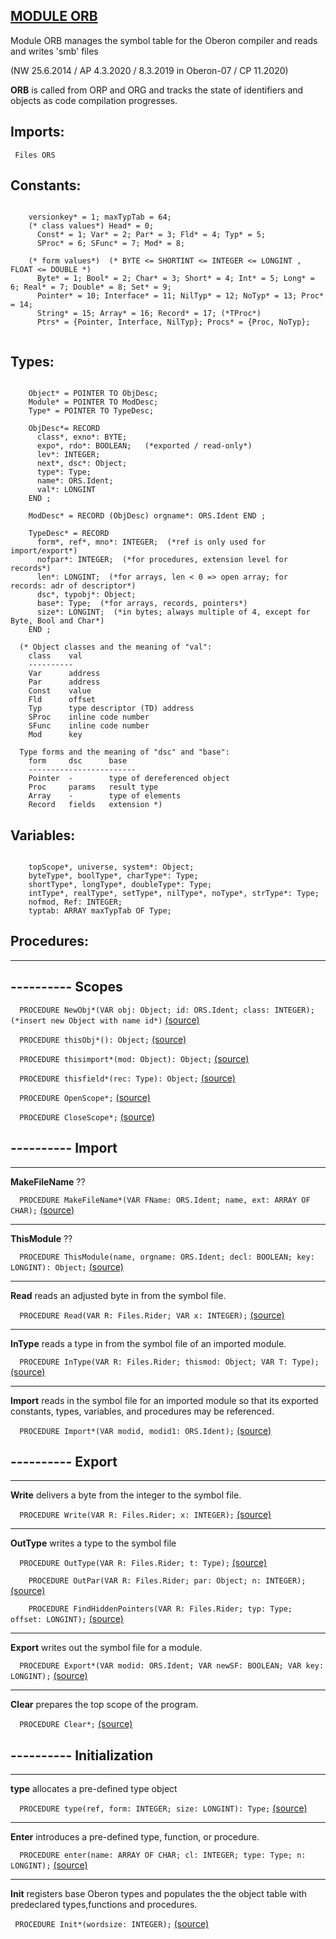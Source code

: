 
## [MODULE ORB](https://github.com/io-core/Build/blob/main/ORB.Mod)
Module ORB manages the symbol table for the Oberon compiler and reads and writes 'smb' files



(NW 25.6.2014  / AP 4.3.2020 / 8.3.2019  in Oberon-07 / CP 11.2020)

**ORB** is called from ORP and ORG and tracks the state of identifiers and objects as code compilation progresses.


  ## Imports:
` Files ORS`

## Constants:
```
 
    versionkey* = 1; maxTypTab = 64;
    (* class values*) Head* = 0;
      Const* = 1; Var* = 2; Par* = 3; Fld* = 4; Typ* = 5;
      SProc* = 6; SFunc* = 7; Mod* = 8;

    (* form values*)  (* BYTE <= SHORTINT <= INTEGER <= LONGINT , FLOAT <= DOUBLE *)
      Byte* = 1; Bool* = 2; Char* = 3; Short* = 4; Int* = 5; Long* = 6; Real* = 7; Double* = 8; Set* = 9;
      Pointer* = 10; Interface* = 11; NilTyp* = 12; NoTyp* = 13; Proc* = 14;
      String* = 15; Array* = 16; Record* = 17; (*TProc*)
      Ptrs* = {Pointer, Interface, NilTyp}; Procs* = {Proc, NoTyp};
      
```
## Types:
```
 
    Object* = POINTER TO ObjDesc;
    Module* = POINTER TO ModDesc;
    Type* = POINTER TO TypeDesc;

    ObjDesc*= RECORD
      class*, exno*: BYTE;
      expo*, rdo*: BOOLEAN;   (*exported / read-only*)
      lev*: INTEGER;
      next*, dsc*: Object;
      type*: Type;
      name*: ORS.Ident;
      val*: LONGINT
    END ;

    ModDesc* = RECORD (ObjDesc) orgname*: ORS.Ident END ;

    TypeDesc* = RECORD
      form*, ref*, mno*: INTEGER;  (*ref is only used for import/export*)
      nofpar*: INTEGER;  (*for procedures, extension level for records*)
      len*: LONGINT;  (*for arrays, len < 0 => open array; for records: adr of descriptor*)
      dsc*, typobj*: Object;
      base*: Type;  (*for arrays, records, pointers*)
      size*: LONGINT;  (*in bytes; always multiple of 4, except for Byte, Bool and Char*)
    END ;

  (* Object classes and the meaning of "val":
    class    val
    ----------
    Var      address
    Par      address
    Const    value
    Fld      offset
    Typ      type descriptor (TD) address
    SProc    inline code number
    SFunc    inline code number
    Mod      key

  Type forms and the meaning of "dsc" and "base":
    form     dsc      base
    ------------------------
    Pointer  -        type of dereferenced object
    Proc     params   result type
    Array    -        type of elements
    Record   fields   extension *)

```
## Variables:
```
 
    topScope*, universe, system*: Object;
    byteType*, boolType*, charType*: Type;
    shortType*, longType*, doubleType*: Type; 
    intType*, realType*, setType*, nilType*, noType*, strType*: Type;
    nofmod, Ref: INTEGER;
    typtab: ARRAY maxTypTab OF Type;

```
## Procedures:
---
## ---------- Scopes

`  PROCEDURE NewObj*(VAR obj: Object; id: ORS.Ident; class: INTEGER);  (*insert new Object with name id*)` [(source)](https://github.com/io-orig/System/blob/main/ORB.Mod#L92)


`  PROCEDURE thisObj*(): Object;` [(source)](https://github.com/io-orig/System/blob/main/ORB.Mod#L103)


`  PROCEDURE thisimport*(mod: Object): Object;` [(source)](https://github.com/io-orig/System/blob/main/ORB.Mod#L113)


`  PROCEDURE thisfield*(rec: Type): Object;` [(source)](https://github.com/io-orig/System/blob/main/ORB.Mod#L127)


`  PROCEDURE OpenScope*;` [(source)](https://github.com/io-orig/System/blob/main/ORB.Mod#L134)


`  PROCEDURE CloseScope*;` [(source)](https://github.com/io-orig/System/blob/main/ORB.Mod#L139)

## ---------- Import
---
**MakeFileName**  ??

`  PROCEDURE MakeFileName*(VAR FName: ORS.Ident; name, ext: ARRAY OF CHAR);` [(source)](https://github.com/io-orig/System/blob/main/ORB.Mod#L153)

---
**ThisModule** ??

`  PROCEDURE ThisModule(name, orgname: ORS.Ident; decl: BOOLEAN; key: LONGINT): Object;` [(source)](https://github.com/io-orig/System/blob/main/ORB.Mod#L165)

---
**Read** reads an adjusted byte in from the symbol file.

`  PROCEDURE Read(VAR R: Files.Rider; VAR x: INTEGER);` [(source)](https://github.com/io-orig/System/blob/main/ORB.Mod#L192)

---
**InType** reads a type in from the symbol file of an imported module.

`  PROCEDURE InType(VAR R: Files.Rider; thismod: Object; VAR T: Type);` [(source)](https://github.com/io-orig/System/blob/main/ORB.Mod#L202)

---
**Import** reads in the symbol file for an imported module so that its exported constants, types, variables, and procedures may be referenced. 

`  PROCEDURE Import*(VAR modid, modid1: ORS.Ident);` [(source)](https://github.com/io-orig/System/blob/main/ORB.Mod#L259)

## ---------- Export
---
**Write** delivers a byte from the integer to the symbol file.

`  PROCEDURE Write(VAR R: Files.Rider; x: INTEGER);` [(source)](https://github.com/io-orig/System/blob/main/ORB.Mod#L305)

---
**OutType** writes a type to the symbol file

`  PROCEDURE OutType(VAR R: Files.Rider; t: Type);` [(source)](https://github.com/io-orig/System/blob/main/ORB.Mod#L313)


`    PROCEDURE OutPar(VAR R: Files.Rider; par: Object; n: INTEGER);` [(source)](https://github.com/io-orig/System/blob/main/ORB.Mod#L316)


`    PROCEDURE FindHiddenPointers(VAR R: Files.Rider; typ: Type; offset: LONGINT);` [(source)](https://github.com/io-orig/System/blob/main/ORB.Mod#L327)

---
**Export** writes out the symbol file for a module.

`  PROCEDURE Export*(VAR modid: ORS.Ident; VAR newSF: BOOLEAN; VAR key: LONGINT);` [(source)](https://github.com/io-orig/System/blob/main/ORB.Mod#L375)

---
**Clear** prepares the top scope of the program.

`  PROCEDURE Clear*;` [(source)](https://github.com/io-orig/System/blob/main/ORB.Mod#L428)

## ---------- Initialization
---
**type** allocates a pre-defined type object

`  PROCEDURE type(ref, form: INTEGER; size: LONGINT): Type;` [(source)](https://github.com/io-orig/System/blob/main/ORB.Mod#L440)

---
**Enter** introduces a pre-defined type, function, or procedure.

`  PROCEDURE enter(name: ARRAY OF CHAR; cl: INTEGER; type: Type; n: LONGINT);` [(source)](https://github.com/io-orig/System/blob/main/ORB.Mod#L450)

---
**Init** registers base Oberon types and populates the the object table with predeclared types,functions and procedures.

`  PROCEDURE Init*(wordsize: INTEGER); ` [(source)](https://github.com/io-orig/System/blob/main/ORB.Mod#L461)

